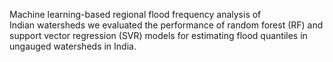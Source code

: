 Machine learning-based regional flood frequency analysis of Indian watersheds we evaluated the performance of random forest (RF) and support vector regression (SVR) models for estimating flood quantiles in ungauged watersheds in India.
